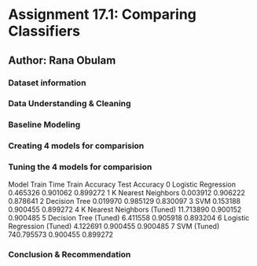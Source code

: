 #  Assignment 17.1: Comparing Classifiers
## Author: Rana Obulam
### Dataset information 


### Data Understanding & Cleaning

### Baseline Modeling

### Creating 4 models for comparision


### Tuning the 4 models for comparision

Model	Train Time	Train Accuracy	Test Accuracy
0	Logistic Regression	0.465326	0.901062	0.899272
1	K Nearest Neighbors	0.003912	0.906222	0.878641
2	Decision Tree	0.019970	0.985129	0.830097
3	SVM	0.153188	0.900455	0.899272
4	K Nearest Neighbors (Tuned)	11.713890	0.900152	0.900485
5	Decision Tree (Tuned)	6.411558	0.905918	0.893204
6	Logistic Regression (Tuned)	4.122691	0.900455	0.900485
7	SVM (Tuned)	740.795573	0.900455	0.899272

### Conclusion & Recommendation
